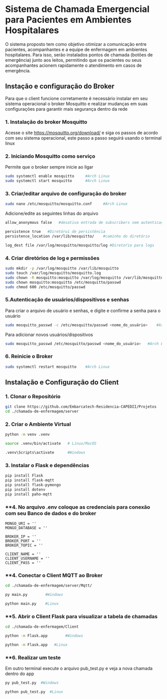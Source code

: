 # Sistema de Chamada Emergencial para Pacientes em Ambientes Hospitalares

O sistema proposto tem como objetivo otimizar a comunicação entre pacientes, acompanhantes e a equipe de enfermagem em ambientes hospitalares. Para isso, serão instalados pontos de chamada (botões de emergência) junto aos leitos, permitindo que os pacientes ou seus acompanhantes acionem rapidamente o atendimento em casos de emergência.


##  **Instação e configuração do Broker**

Para que o client funcione corretamente é necessário instalar em seu sistema operacional o broker Mosquitto e realizar mudanças em suas configurações para garantir mais segurança dentro da rede 

### **1. Instalação do broker Mosquitto**
Acesse o site https://mosquitto.org/download/ e siga os passos de acordo com seu sistema operacional, este passo a passo seguirá usando o terminal linux

### **2. Iniciando Mosquitto como serviço**
Permite que o broker sempre inicie ao ligar
```bash
sudo systemctl enable mosquitto     #Arch Linux
sudo systemctl start mosquitto      #Arch Linux
```
### **3. Criar/editar arquivo de configuração do broker**
```bash
sudo nano /etc/mosquitto/mosquitto.conf     #Arch Linux
```

Adicione/edite as seguintes linhas do arquivo
```bash
allow_anonymous false   #desativa entrada de subscribers sem autenticação
```

```bash
persistence true   #Diretórui de persistência
persistence_location /var/lib/mosquitto/    #caminho do diretório
```

```bash
log_dest file /var/log/mosquitto/mosquitto/log #Diretoŕio para logs
```

### **4. Criar diretórios de log e permissões**
```bash
sudo mkdir -p /var/log/mosquitto /var/lib/mosquitto
sudo touch /var/log/mosquitto/mosquitto.log
sudo chown -R mosquitto:mosquitto /var/log/mosquitto /var/lib/mosquitto
sudo chown mosquitto:mosquitto /etc/mosquitto/passwd
sudo chmod 600 /etc/mosquitto/passwd
```
### **5.Autenticação de usuários/dispositivos e senhas**
Para criar o arquivo de usuário e senhas, e digite e confirme a senha para o usuário
```bash
sudo mosquitto_passwd -c /etc/mosquitto/passwd <nome_do_usuário>    #Arch Linux
```

Para adicionar novos usuários/dispositivos
```bash
sudo mosquitto_passwd /etc/mosquitto/passwd <nome_do_usuário>   #Arch Linux 
```

### **6. Reinicie o Broker**
```bash
sudo systemctl restart mosquitto    #Arch Linux
```

## **Instalação e Configuração do Client**

### **1. Clonar o Repositório**

```bash
git clone https://github.com/Embarcatech-Residencia-CAPEDII/Projetos
cd ./chamada-de-enfermagem/server
```

### **2. Criar o Ambiente Virtual**
```bash
python -m venv .venv
```

```bash
source .venv/bin/activate   # Linux/MacOS
```

```bash
.venv\Scripts\activate      #Windows
```

### **3. Instalar o Flask e dependências**
```bash
pip install Flask
pip install flask-mqtt
pip install flask-pymongo
pip install dotenv
pip install paho-mqtt
```
### **4. No arquivo .env coloque as credenciais para conexão com seu Banco de dados e do broker 
```
MONGO_URI = ''
MONGO_DATABASE = ''

BROKER_IP = ''
BROKER_PORT = ''
BROKER_TOPIC = ''

CLIENT_NAME = ''
CLIENT_USERNAME = ''
CLIENT_PASS = ''

```

### **4. Conectar o Client MQTT ao Broker 
```bash
cd ./chamada-de-enfermagem/server/Mqtt/
```
```bash
py main.py        #Windows
```
```bash
python main.py    #Linux
```
### **5. Abrir o Client Flask para visualizar a tabela de chamadas
```bash
cd ./chamada-de-enfermagem/Client
```
```bash
python -m Flask.app        #Windows
```
```bash
python -m Flask.app   #Linux
```

### **6. Realizar um teste
Em outro terminal execute o arquivo pub_test.py e veja a nova chamada dentro do app 
```bash
py pub_test.py  #Windows
```
```bash
python pub_test.py  #Linux
```

